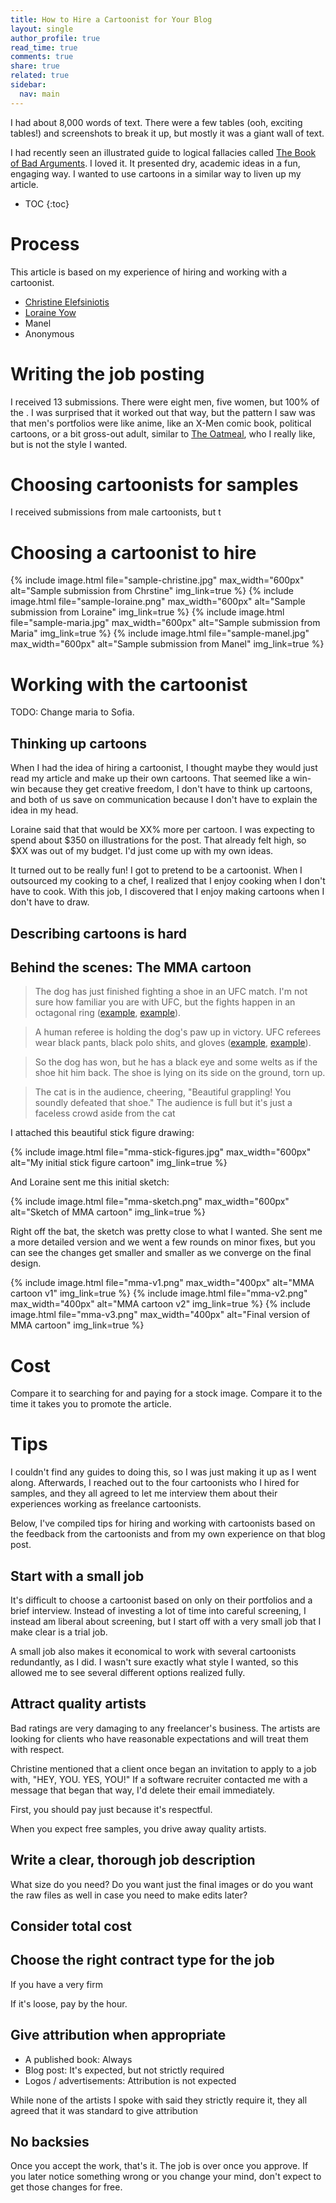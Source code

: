 ```yaml
---
title: How to Hire a Cartoonist for Your Blog
layout: single
author_profile: true
read_time: true
comments: true
share: true
related: true
sidebar:
  nav: main
---
```


I had about 8,000 words of text. There were a few tables (ooh, exciting tables!) and screenshots to break it up, but mostly it was a giant wall of text.

I had recently seen an illustrated guide to logical fallacies called [The Book of Bad Arguments](http://amzn.to/2jy2vND). I loved it. It presented dry, academic ideas in a fun, engaging way. I wanted to use cartoons in a similar way to liven up my article.

* TOC
{:toc}

# Process
This article is based on my experience of hiring and working with a cartoonist. 

* [Christine Elefsiniotis](https://www.facebook.com/christinaillustration/)
* [Loraine Yow](https://www.linkedin.com/in/lolo-ology/)
* Manel
* Anonymous

# Writing the job posting

I received 13 submissions. There were eight men, five women, but 100% of the . I was surprised that it worked out that way, but the pattern I saw was that men's portfolios were like anime, like an X-Men comic book, political cartoons, or a bit gross-out adult, similar to [The Oatmeal](http://theoatmeal.com), who I really like, but is not the style I wanted.

# Choosing cartoonists for samples

I received submissions from male cartoonists, but t

# Choosing a cartoonist to hire

{% include image.html file="sample-christine.jpg" max_width="600px" alt="Sample submission from Chrstine" img_link=true %}
{% include image.html file="sample-loraine.png" max_width="600px" alt="Sample submission from Loraine" img_link=true %}
{% include image.html file="sample-maria.jpg" max_width="600px" alt="Sample submission from Maria" img_link=true %}
{% include image.html file="sample-manel.jpg" max_width="600px" alt="Sample submission from Manel" img_link=true %}

# Working with the cartoonist

TODO: Change maria to Sofia.

## Thinking up cartoons

When I had the idea of hiring a cartoonist, I thought maybe they would just read my article and make up their own cartoons. That seemed like a win-win because they get creative freedom, I don't have to think up cartoons, and both of us save on communication because I don't have to explain the idea in my head.

Loraine said that that would be XX% more per cartoon. I was expecting to spend about $350 on illustrations for the post. That already felt high, so $XX was out of my budget. I'd just come up with my own ideas.

It turned out to be really fun! I got to pretend to be a cartoonist. When I outsourced my cooking to a chef, I realized that I enjoy cooking when I don't have to cook. With this job, I discovered that I enjoy making cartoons when I don't have to draw.

## Describing cartoons is hard

## Behind the scenes: The MMA cartoon

>The dog has just finished fighting a shoe in an UFC match. I'm not sure how familiar you are with UFC, but the fights happen in an octagonal ring ([example](http://l7.alamy.com/zooms/0e446803915f4de18486c3f16e1f3b93/3d-rendered-illustration-of-an-mma-mixed-martial-arts-fighting-cage-hmfggb.jpg), [example](https://smhttp-ssl-55701.nexcesscdn.net/media/catalog/category/MMAMatCover.jpg)).

>A human referee is holding the dog's paw up in victory. UFC referees wear black pants, black polo shits, and gloves ([example](http://media.ufc.tv/200/UFC200feature_johnmccarthy/GettyImages-115727257.jpg), [example](http://mmatitan.com/wp-content/uploads/2017/02/32214_the_usa_today_8412900.0.jpg)).

>So the dog has won, but he has a black eye and some welts as if the shoe hit him back. The shoe is lying on its side on the ground, torn up.

>The cat is in the audience, cheering, "Beautiful grappling! You soundly defeated that shoe." The audience is full but it's just a faceless crowd aside from the cat

I attached this beautiful stick figure drawing:

{% include image.html file="mma-stick-figures.jpg" max_width="600px" alt="My initial stick figure cartoon" img_link=true %}

And Loraine sent me this initial sketch:

{% include image.html file="mma-sketch.png" max_width="600px" alt="Sketch of MMA cartoon" img_link=true %}

Right off the bat, the sketch was pretty close to what I wanted. She sent me a more detailed version and we went a few rounds on minor fixes, but you can see the changes get smaller and smaller as we converge on the final design.

{% include image.html file="mma-v1.png" max_width="400px" alt="MMA cartoon v1" img_link=true %}
{% include image.html file="mma-v2.png" max_width="400px" alt="MMA cartoon v2" img_link=true %}
{% include image.html file="mma-v3.png" max_width="400px" alt="Final version of MMA cartoon" img_link=true %}

# Cost

Compare it to searching for and paying for a stock image. Compare it to the time it takes you to promote the article.

# Tips

I couldn't find any guides to doing this, so I was just making it up as I went along. Afterwards, I reached out to the four cartoonists who I hired for samples, and they all agreed to let me interview them about their experiences working as freelance cartoonists.

Below, I've compiled tips for hiring and working with cartoonists based on the feedback from the cartoonists and from my own experience on that blog post.

## Start with a small job

It's difficult to choose a cartoonist based on only on their portfolios and a brief interview. Instead of investing a lot of time into careful screening, I instead am liberal about screening, but I start off with a very small job that I make clear is a trial job.

A small job also makes it economical to work with several cartoonists redundantly, as I did. I wasn't sure exactly what style I wanted, so this allowed me to see several different options realized fully.

## Attract quality artists

Bad ratings are very damaging to any freelancer's business. The artists are looking for clients who have reasonable expectations and will treat them with respect.

Christine mentioned that a client once began an invitation to apply to a job with, "HEY, YOU. YES, YOU!" If a software recruiter contacted me with a message that began that way, I'd delete their email immediately.

First, you should pay just because it's respectful.

When you expect free samples, you drive away quality artists.

## Write a clear, thorough job description

What size do you need? Do you want just the final images or do you want the raw files as well in case you need to make edits later?


## Consider total cost


## Choose the right contract type for the job

If you have a very firm

If it's loose, pay by the hour.

## Give attribution when appropriate

* A published book: Always
* Blog post: It's expected, but not strictly required
* Logos / advertisements: Attribution is not expected

While none of the artists I spoke with said they strictly require it, they all agreed that it was standard to give attribution

## No backsies

Once you accept the work, that's it. The job is over once you approve. If you later notice something wrong or you change your mind, don't expect to get those changes for free.
